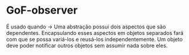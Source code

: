 # GoF-observer

É usado quando -> Uma abstração possui dois aspectos que são dependentes. Encapsulando esses aspectos
em objetos separados fará com que se possa variá-los e reusá-los independentemente. Um objeto deve
poder notificar outros objetos sem assumir nada sobre eles.
